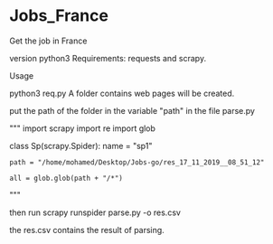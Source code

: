 # Jobs_France
Get the job in France

version python3
Requirements: requests and scrapy.

Usage

python3 req.py
A folder contains web pages will be created.

put the path of the folder in the variable "path" in the file parse.py 

"""
import scrapy
import re
import glob


class Sp(scrapy.Spider):
    name = "sp1"

    path = "/home/mohamed/Desktop/Jobs-go/res_17_11_2019__08_51_12"
    
    all = glob.glob(path + "/*")

"""

then run
scrapy runspider parse.py -o res.csv

the res.csv contains the result of parsing.
